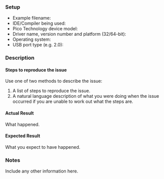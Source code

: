 ### Setup

* Example filename:
* IDE/Compiler being used:
* Pico Technology device model:
* Driver name, version number and platform (32/64-bit):
* Operating system:
* USB port type	(e.g. 2.0):

### Description

#### Steps to reproduce the issue

Use one of two methods to describe the issue:

1. A list of steps to reproduce the issue. 
1. A natural language description of what you were doing when the issue occurred if you are unable to work out what the steps are. 

#### Actual Result

What happened.

#### Expected Result

What you expect to have happened.

### Notes

Include any other information here.